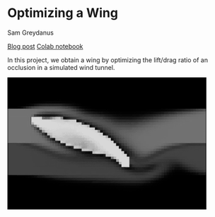 # Optimizing a Wing
Sam Greydanus

[Blog post](https://greydanus.github.io/2020/07/30/physics-of-flight/)
[Colab notebook](https://colab.research.google.com/drive/1RTsSyr7B3THKVGp_44Oyh7rxBriOHzJ7)

In this project, we obtain a wing by optimizing the lift/drag ratio of an occlusion in a simulated wind tunnel.

![optimized_wing.png](static/wing.png)